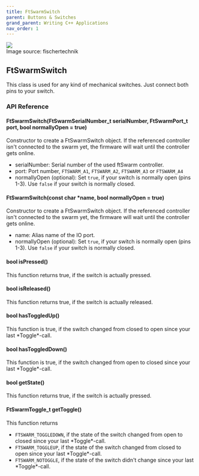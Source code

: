 ```yaml
---
title: FtSwarmSwitch
parent: Buttons & Switches
grand_parent: Writing C++ Applications
nav_order: 1
---
```

<div class="ftimgdetail"> <img src="../../../assets/img/switches/kombi.png"><div>Image source: fischertechnik</div></div>

## FtSwarmSwitch

This class is used for any kind of mechanical switches. Just connect both pins to your switch. 

### API Reference

#### FtSwarmSwitch(FtSwarmSerialNumber_t serialNumber, FtSwarmPort_t port, bool normallyOpen = true)

Constructor to create a FtSwarmSwitch object. If the referenced controller isn't connected to the swarm yet, the firmware will wait until the controller gets online.

- serialNumber: Serial number of the used ftSwarm controller.
- port: Port number, `FTSWARM_A1`, `FTSWARM_A2`, `FTSWARM_A3` or `FTSWARM_A4`
- normallyOpen (optional): Set `true`, if your switch is normally open (pins 1-3). Use `false` if your switch is normally closed.

#### FtSwarmSwitch(const char *name, bool normallyOpen = true)

Constructor to create a FtSwarmSwitch object. If the referenced controller isn't connected to the swarm yet, the firmware will wait until the controller gets online.

- name: Alias name of the IO port.
- normallyOpen (optional): Set `true`, if your switch is normally open (pins 1-3). Use `false` if your switch is normally closed.

#### bool isPressed()

This function returns true, if the switch is actually pressed.

#### bool isReleased()

This function returns true, if the switch is actually released.

#### bool hasToggledUp()

This function is true, if the switch changed from closed to open since your last \*Toggle\*-call.

#### bool hasToggledDown()

This function is true, if the switch changed from open to closed since your last \*Toggle\*-call.

#### bool getState()

This function returns true, if the switch is actually pressed.

#### FtSwarmToggle_t getToggle()

This function returns
- `FTSWARM_TOGGLEDOWN`, if the state of the switch changed from open to closed since your last \*Toggle\*-call.
- `FTSWARM_TOGGLEUP`, if the state of the switch changed from closed to open since your last \*Toggle\*-call.
- `FTSWARM_NOTOGGLE`, if the state of the switch didn't change since your last \*Toggle\*-call.
